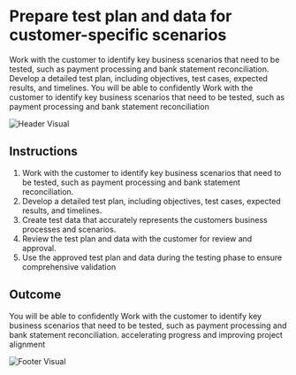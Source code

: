 # Prepare test plan and data for customer-specific scenarios

Work with the customer to identify key business scenarios that need to be tested, such as payment processing and bank statement reconciliation. Develop a detailed test plan, including objectives, test cases, expected results, and timelines. You will be able to confidently Work with the customer to identify key business scenarios that need to be tested, such as payment processing and bank statement reconciliation

![Header Visual](https://raw.githubusercontent.com/BriskenFinancials/use-case-template/main/cards/assets/UC10000426-O-02-top.png)

## Instructions

1. Work with the customer to identify key business scenarios that need to be tested, such as payment processing and bank statement reconciliation.
2. Develop a detailed test plan, including objectives, test cases, expected results, and timelines.
3. Create test data that accurately represents the customers business processes and scenarios.
4. Review the test plan and data with the customer for review and approval.
5. Use the approved test plan and data during the testing phase to ensure comprehensive validation

## Outcome

You will be able to confidently Work with the customer to identify key business scenarios that need to be tested, such as payment processing and bank statement reconciliation. accelerating progress and improving project alignment

![Footer Visual](https://raw.githubusercontent.com/BriskenFinancials/use-case-template/main/cards/assets/UC10000426-O-02-bottom.png)